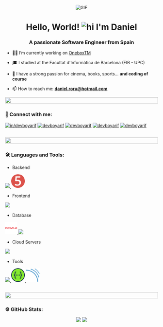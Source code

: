 <p align="center">
<img alt="GIF" src="https://user-images.githubusercontent.com/74038190/212750999-42ff8a64-dad8-4772-9648-849968543991.gif" height="280" />
<p/>

<h1 align="center"> Hello, World! <img src="https://user-images.githubusercontent.com/1303154/88677602-1635ba80-d120-11ea-84d8-d263ba5fc3c0.gif" width="28px" alt="hi"> I'm Daniel </h1>
<h3 align="center">A passionate Software Engineer from Spain</h3>

- 👨‍💻 I’m currently working on [OneboxTM](https://github.com/OneboxTM)

- 🎓 I studied at the Facultat d'Informàtica de Barcelona (FIB - UPC)

-  🚀 I have a strong passion for cinema, books, sports... **and coding of course**

- 📫 How to reach me: **daniel.roru@hotmail.com**


<img src="https://i.imgur.com/dBaSKWF.gif" height="20" width="100%">

<h3 align="left">🤝 Connect with me:</h3>
<p align="left">
<a href="https://linkedin.com/in/danielrodriguezruiz" target="blank"><img align="center" src="https://raw.githubusercontent.com/rahuldkjain/github-profile-readme-generator/master/src/images/icons/Social/linked-in-alt.svg" alt="in/devboyarif" height="35" width="45" /></a>
<a href="https://twitter.com/danielrodrir" target="blank"><img align="center" src="https://raw.githubusercontent.com/rahuldkjain/github-profile-readme-generator/master/src/images/icons/Social/twitter.svg" alt="devboyarif" height="35" width="45" /></a>
<a href="https://instagram.com/danielrr99" target="blank"><img align="center" src="https://raw.githubusercontent.com/rahuldkjain/github-profile-readme-generator/master/src/images/icons/Social/instagram.svg" alt="devboyarif" height="35" width="45" /></a>
<a href="https://letterboxd.com/DanielRR" target="blank"><img align="center" src="https://a.ltrbxd.com/logos/letterboxd-decal-dots-pos-rgb.svg" alt="devboyarif" height="40" width="45" /></a>
<a href="https://www.goodreads.com/user/show/117347274-daniel" target="blank"><img align="center" src="https://upload.wikimedia.org/wikipedia/commons/4/4e/Goodreads_%27g%27_logo.svg" alt="devboyarif" height="40" width="45" /></a>
</p>
<br>

<img src="https://i.imgur.com/dBaSKWF.gif" height="20" width="100%">

<h3 align="left">🛠 Languages and Tools:</h3>

- Backend
<p align="left">
  <a href="https://skillicons.dev">
    <img src="https://skillicons.dev/icons?i=java,spring,c,cpp,nodejs" /> <img src="https://raw.githubusercontent.com/devicons/devicon/master/icons/junit/junit-plain.svg" width=45> 
  </a>
</p>

- Frontend
<p align="left">
  <a href="https://skillicons.dev">
    <img src="https://skillicons.dev/icons?i=dart,flutter" />
  </a>
</p>

- Database
<p align="left">
  <a href="https://skillicons.dev">
    <img src="https://raw.githubusercontent.com/devicons/devicon/master/icons/oracle/oracle-original.svg" width=40>  <img src="https://skillicons.dev/icons?i=mongodb,mysql,postgresql" />
  </a>
</p>

- Cloud Servers
<p align="left">
  <a href="https://skillicons.dev">
    <img src="https://skillicons.dev/icons?i=jenkins,elasticsearch,docker,kubernetes" />
  </a>
</p>

- Tools
<p align="left">
  <a href="https://skillicons.dev">
    <img src="https://skillicons.dev/icons?i=idea,vscode,postman,maven,git,github,gitlab,docker,linux,ubuntu,npm,powershell" /> <img src="https://raw.githubusercontent.com/devicons/devicon/master/icons/swagger/swagger-original.svg" width=45>  <img src="https://raw.githubusercontent.com/devicons/devicon/master/icons/sonarqube/sonarqube-original.svg" width=45> 
  </a>
</p>

<br/>

<img src="https://i.imgur.com/dBaSKWF.gif" height="20" width="100%">

<h3 align="left">⚙️ GitHub Stats:</h3>
<div align="center">
 
<img height= "150" src="https://github-readme-stats.vercel.app/api?username=danielrodriguezr1&theme=react&show_icons=true&include_all_commits=true" />
<img height= "150" src="https://github-readme-stats.vercel.app/api/top-langs/?username=danielrodriguezr1&theme=react&layout=compact" />

</div>

<br><br>



